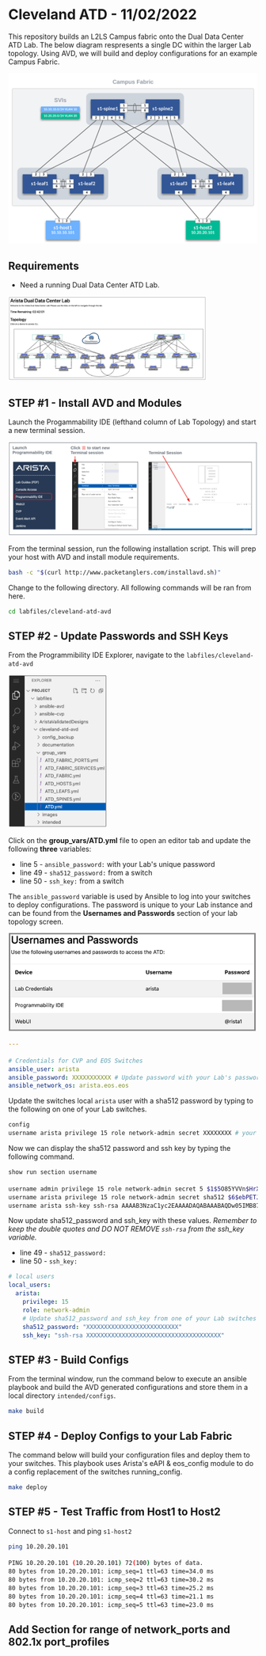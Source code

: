 # Cleveland ATD - 11/02/2022

This repository builds an L2LS Campus fabric onto the Dual Data Center ATD Lab. The below diagram respresents a single DC within the larger Lab topology. Using AVD, we will build and deploy configurations for an example Campus Fabric.

![Topo](images/ATD-Campus-Topo.svg)

## Requirements

- Need a running Dual Data Center ATD Lab.

<img src="images/running-dual-dc-lab.png" alt="folder" width="400"/>

## STEP #1 - Install AVD and Modules

Launch the Progammability IDE (lefthand column of Lab Topology) and start a new terminal session.

![Topo](images/programmability_ide.png)

From the terminal session, run the following installation script. This will prep your host with AVD and install module requirements.

``` bash
bash -c "$(curl http://www.packetanglers.com/installavd.sh)"
```

Change to the following directory. All following commands will be ran from here.

``` bash
cd labfiles/cleveland-atd-avd
```

## STEP #2 - Update Passwords and SSH Keys

From the Programmibility IDE Explorer, navigate to the `labfiles/cleveland-atd-avd`

<img src="images/folder.png" alt="folder" width="200"/>

Click on the **group_vars/ATD.yml** file to open an editor tab and update the following **three** variables:

- line 5 - `ansible_password:` with your Lab's unique password
- line 49 - `sha512_password:` from a switch
- line 50 - `ssh_key:` from a switch

The `ansible_password` variable is used by Ansible to log into your switches to deploy configurations. The password is unique to your Lab instance and can be found from the **Usernames and Passwords** section of your lab topology screen.

<img src="images/username_passwords.png" alt="username_passwords" width="500"/>

``` yaml
---

# Credentials for CVP and EOS Switches
ansible_user: arista
ansible_password: XXXXXXXXXXX # Update password with your Lab's password
ansible_network_os: arista.eos.eos
```

Update the switches local `arista` user with a sha512 password by typing to the following on one of your Lab switches.

``` bash
config
username arista privilege 15 role network-admin secret XXXXXXXX # your unique Lab password
```

Now we can display the sha512 password and ssh key by typing the following command.

``` bash
show run section username

username admin privilege 15 role network-admin secret 5 $1$5O85YVVn$HrXcfOivJEnISTMb6xrJc.
username arista privilege 15 role network-admin secret sha512 $6$ebPETJmTzMXalZW0$7zyBIqsR/yjRh2LVL45dFLS5YSEGLfmrnnZtBNcaXW1YncuNWI6UMhk2wOmalqhSL/lFNhMpKhXnY.ztYXtQ31
username arista ssh-key ssh-rsa AAAAB3NzaC1yc2EAAAADAQABAAABAQDw05IMB87NmRYiVQZi5kr6Lqm4fyVMkWpRj3eh7iSiEMckeTuF9DLQtIHLOvGWt7R+3WJmsfTJwkm/yDql0tOUda9f5RPr0/CY97xwWipGbqtRW0Tqp8EhkWkpGJL+DUcrczAChovomWFj2PUpq+sjNAVzQEYtkN9ZIF58WwkYYW4AeApIq/AyS0N5ET5t4g9hUYwOcRDlJdykWDfdzdKZV3e4hKi+HejHFS3qnKDKeHavLfOxlSG/PQrL7guAqnH4NOdm9TjJ9l9R0K8MBE3iPLTcMQm5Ek+pDfRiCjhcTyd5XWkR3Rl/tFqiB+Qis/WA31sJTXqgVKodn+vVekUh arista@cleveland-atd-avd-1-30e03f6d
```

Now update sha512_password and ssh_key with these values. _Remember to keep the double quotes and DO NOT REMOVE `ssh-rsa` from the ssh_key variable._

- line 49 - `sha512_password:`
- line 50 - `ssh_key:`

``` yaml
# local users
local_users:
  arista:
    privilege: 15
    role: network-admin
    # Update sha512_password and ssh_key from one of your Lab switches
    sha512_password: "XXXXXXXXXXXXXXXXXXXXXXXXXX"
    ssh_key: "ssh-rsa XXXXXXXXXXXXXXXXXXXXXXXXXXXXXXXXXXXXXX"
```

## STEP #3 - Build Configs

From the terminal window, run the command below to execute an ansible playbook and build the AVD generated configurations and store them in a local directory `intended/configs`.

``` bash
make build
```

## STEP #4 - Deploy Configs to your Lab Fabric

The command below will build your configuration files and deploy them to your switches. This playbook uses Arista's eAPI & eos_config module to do a config replacement of the switches running_config.

``` bash
make deploy
```

## STEP #5 - Test Traffic from Host1 to Host2

Connect to `s1-host` and ping `s1-host2`

``` bash
ping 10.20.20.101

PING 10.20.20.101 (10.20.20.101) 72(100) bytes of data.
80 bytes from 10.20.20.101: icmp_seq=1 ttl=63 time=34.0 ms
80 bytes from 10.20.20.101: icmp_seq=2 ttl=63 time=30.2 ms
80 bytes from 10.20.20.101: icmp_seq=3 ttl=63 time=25.2 ms
80 bytes from 10.20.20.101: icmp_seq=4 ttl=63 time=21.1 ms
80 bytes from 10.20.20.101: icmp_seq=5 ttl=63 time=23.0 ms
```

## Add Section for range of network_ports and 802.1x port_profiles

